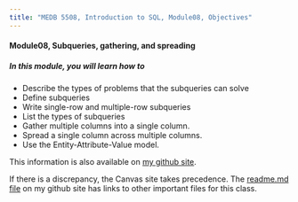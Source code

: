 ```yaml
---
title: "MEDB 5508, Introduction to SQL, Module08, Objectives"
---
```


#### Module08, Subqueries, gathering, and spreading

##### In this module, you will learn how to

+ Describe the types of problems that the subqueries can solve
+ Define subqueries
+ Write single-row and multiple-row subqueries
+ List the types of subqueries
+ Gather multiple columns into a single column.
+ Spread a single column across multiple columns.
+ Use the Entity-Attribute-Value model.

<!---my git--->
This information is also available on [my github site][thisf].

If there is a discrepancy, the Canvas site takes precedence. The [readme.md file][mygit] on my github site has links to other important files for this class.

[thisf]: https://github.com/pmean/introduction-to-sql/blob/master/modules/5508-08-objectives.md
[mygit]: https://github.com/pmean/introduction-to-sql/blob/master/README.md
<!---my git--->
